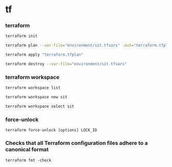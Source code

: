 # tf

### terraform

```bash
terraform init
```
```bash
terraform plan --var-file="environment/sit.tfvars" -out="terraform.tfplan"
```
```bash
terraform apply "terraform.tfplan"
```
```bash
terraform destroy --var-file="environment/sit.tfvars"
```

### terraform workspace

```bash
terraform workspace list
```

```bash
terraform workspace new sit
```

```bash
terraform workspace select sit
```

### force-unlock
```
terraform force-unlock [options] LOCK_ID
```


### Checks that all Terraform configuration files adhere to a canonical format

```
terraform fmt -check
```

